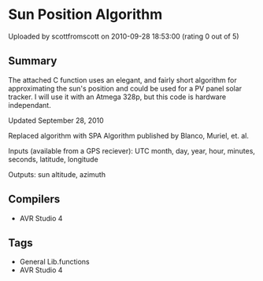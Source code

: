 # Sun Position Algorithm

Uploaded by scottfromscott on 2010-09-28 18:53:00 (rating 0 out of 5)

## Summary

The attached C function uses an elegant, and fairly short algorithm for approximating the sun's position and could be used for a PV panel solar tracker. I will use it with an Atmega 328p, but this code is hardware independant. 


Updated September 28, 2010


Replaced algorithm with SPA Algorithm published by Blanco, Muriel, et. al.  

Inputs (available from a GPS reciever): UTC month, day, year, hour, minutes, seconds, latitude, longitude  

Outputs: sun altitude, azimuth

## Compilers

- AVR Studio 4

## Tags

- General Lib.functions
- AVR Studio 4
